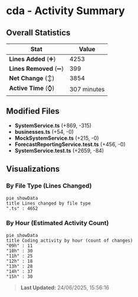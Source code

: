 # cda - Activity Summary 

## Overall Statistics

| Stat                   | Value                                                             |
| ---------------------- | ----------------------------------------------------------------- |
| **Lines Added** (➕)   | 4253                                          |
| **Lines Removed** (➖) | 399                                        |
| **Net Change** (↕)    | 3854                |
| **Active Time** (⌚)   | 307 minutes |


## Modified Files
- **SystemService.ts** (+869, -315)
- **businesses.ts** (+54, -0)
- **MockSystemService.ts** (+215, -0)
- **ForecastReportingService.test.ts** (+456, -0)
- **SystemService.test.ts** (+2659, -84)

## Visualizations

### By File Type (Lines Changed)

```mermaid
pie showData
title Lines changed by file type
".ts" : 4652
```

### By Hour (Estimated Activity Count)

```mermaid
pie showData
title Coding activity by hour (count of changes)
"09h" : 11
"10h" : 30
"11h" : 25
"12h" : 18
"13h" : 28
"14h" : 37
"15h" : 30
```


> **Last Updated:** 24/06/2025, 15:56:16